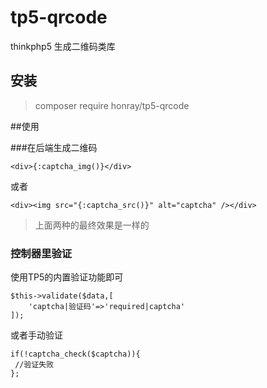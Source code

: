 # tp5-qrcode
thinkphp5 生成二维码类库

## 安装
> composer require honray/tp5-qrcode


##使用

###在后端生成二维码

~~~
<div>{:captcha_img()}</div>
~~~
或者
~~~
<div><img src="{:captcha_src()}" alt="captcha" /></div>
~~~
> 上面两种的最终效果是一样的

### 控制器里验证
使用TP5的内置验证功能即可
~~~
$this->validate($data,[
    'captcha|验证码'=>'required|captcha'
]);
~~~
或者手动验证
~~~
if(!captcha_check($captcha)){
 //验证失败
};
~~~